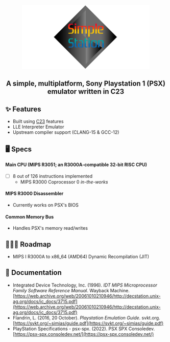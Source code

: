 <p align="center">
  <img src="resources/banner.png" width="400" height="200"/>
</p>

<h2 align="center">A simple, multiplatform, Sony Playstation 1 (PSX) emulator written in C23</h2>

## ✨ Features
* Built using [C23](https://en.cppreference.com/w/c/23) features
* LLE Interpreter Emulator
* Upstream compiler support (CLANG-15 & GCC-12)

## 🖥️ Specs
#### Main CPU (MIPS R3051; an R3000A-compatible 32-bit RISC CPU)
- [ ] 8 out of 126 instructions implemented
    - MIPS R3000 Coprocessor 0 _in-the-works_
#### MIPS R3000 Disassembler
* Currently works on PSX's BIOS
#### Common Memory Bus
* Handles PSX's memory read/writes


## 👷🏼‍♂️ Roadmap
* MIPS I R3000A to x86_64 (AMD64) Dynamic Recompilation (JIT)

## 📃 Documentation
* Integrated Device Technology, Inc. (1996). _IDT MIPS Microprocessor Family Software Reference Manual_. Wayback Machine. [https://web.archive.org/web/20061010210946/http://decstation.unix-ag.org/docs/ic_docs/3715.pdf](https://web.archive.org/web/20061010210946/http://decstation.unix-ag.org/docs/ic_docs/3715.pdf)
* Flandrin, L. (2016, 20 October). _Playstation Emulation Guide_. svkt.org. [https://svkt.org/~simias/guide.pdf](https://svkt.org/~simias/guide.pdf)
* PlayStation Specifications - psx-spx. (2022). PSX SPX Consoledev. [https://psx-spx.consoledev.net/](https://psx-spx.consoledev.net/)
